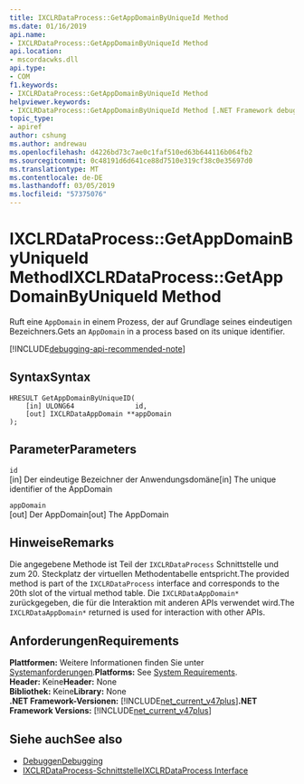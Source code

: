 ```yaml
---
title: IXCLRDataProcess::GetAppDomainByUniqueId Method
ms.date: 01/16/2019
api.name:
- IXCLRDataProcess::GetAppDomainByUniqueId Method
api.location:
- mscordacwks.dll
api.type:
- COM
f1.keywords:
- IXCLRDataProcess::GetAppDomainByUniqueId Method
helpviewer.keywords:
- IXCLRDataProcess::GetAppDomainByUniqueId Method [.NET Framework debugging]
topic_type:
- apiref
author: cshung
ms.author: andrewau
ms.openlocfilehash: d4226bd73c7ae0c1faf510ed63b644116b064fb2
ms.sourcegitcommit: 0c48191d6d641ce88d7510e319cf38c0e35697d0
ms.translationtype: MT
ms.contentlocale: de-DE
ms.lasthandoff: 03/05/2019
ms.locfileid: "57375076"
---
```

# <a name="ixclrdataprocessgetappdomainbyuniqueid-method"></a><span data-ttu-id="a32c5-102">IXCLRDataProcess::GetAppDomainByUniqueId Method</span><span class="sxs-lookup"><span data-stu-id="a32c5-102">IXCLRDataProcess::GetAppDomainByUniqueId Method</span></span>

<span data-ttu-id="a32c5-103">Ruft eine `AppDomain` in einem Prozess, der auf Grundlage seines eindeutigen Bezeichners.</span><span class="sxs-lookup"><span data-stu-id="a32c5-103">Gets an `AppDomain` in a process based on its unique identifier.</span></span>

[!INCLUDE[debugging-api-recommended-note](../../../../includes/debugging-api-recommended-note.md)]

## <a name="syntax"></a><span data-ttu-id="a32c5-104">Syntax</span><span class="sxs-lookup"><span data-stu-id="a32c5-104">Syntax</span></span>
```
HRESULT GetAppDomainByUniqueID(
    [in] ULONG64               id,
    [out] IXCLRDataAppDomain **appDomain
);
```

## <a name="parameters"></a><span data-ttu-id="a32c5-105">Parameter</span><span class="sxs-lookup"><span data-stu-id="a32c5-105">Parameters</span></span>

`id`\
<span data-ttu-id="a32c5-106">[in] Der eindeutige Bezeichner der Anwendungsdomäne</span><span class="sxs-lookup"><span data-stu-id="a32c5-106">[in] The unique identifier of the AppDomain</span></span>

`appDomain`\
<span data-ttu-id="a32c5-107">[out] Der AppDomain</span><span class="sxs-lookup"><span data-stu-id="a32c5-107">[out] The AppDomain</span></span>

## <a name="remarks"></a><span data-ttu-id="a32c5-108">Hinweise</span><span class="sxs-lookup"><span data-stu-id="a32c5-108">Remarks</span></span>

<span data-ttu-id="a32c5-109">Die angegebene Methode ist Teil der `IXCLRDataProcess` Schnittstelle und zum 20. Steckplatz der virtuellen Methodentabelle entspricht.</span><span class="sxs-lookup"><span data-stu-id="a32c5-109">The provided method is part of the `IXCLRDataProcess` interface and corresponds to the 20th slot of the virtual method table.</span></span> <span data-ttu-id="a32c5-110">Die `IXCLRDataAppDomain*` zurückgegeben, die für die Interaktion mit anderen APIs verwendet wird.</span><span class="sxs-lookup"><span data-stu-id="a32c5-110">The `IXCLRDataAppDomain*` returned is used for interaction with other APIs.</span></span>

## <a name="requirements"></a><span data-ttu-id="a32c5-111">Anforderungen</span><span class="sxs-lookup"><span data-stu-id="a32c5-111">Requirements</span></span>
<span data-ttu-id="a32c5-112">**Plattformen:** Weitere Informationen finden Sie unter [Systemanforderungen](../../../../docs/framework/get-started/system-requirements.md).</span><span class="sxs-lookup"><span data-stu-id="a32c5-112">**Platforms:** See [System Requirements](../../../../docs/framework/get-started/system-requirements.md).</span></span>  
<span data-ttu-id="a32c5-113">**Header:** Keine</span><span class="sxs-lookup"><span data-stu-id="a32c5-113">**Header:** None</span></span>  
<span data-ttu-id="a32c5-114">**Bibliothek:** Keine</span><span class="sxs-lookup"><span data-stu-id="a32c5-114">**Library:** None</span></span>  
<span data-ttu-id="a32c5-115">**.NET Framework-Versionen:** [!INCLUDE[net_current_v47plus](../../../../includes/net-current-v47plus.md)]</span><span class="sxs-lookup"><span data-stu-id="a32c5-115">**.NET Framework Versions:** [!INCLUDE[net_current_v47plus](../../../../includes/net-current-v47plus.md)]</span></span>  

## <a name="see-also"></a><span data-ttu-id="a32c5-116">Siehe auch</span><span class="sxs-lookup"><span data-stu-id="a32c5-116">See also</span></span>
- [<span data-ttu-id="a32c5-117">Debuggen</span><span class="sxs-lookup"><span data-stu-id="a32c5-117">Debugging</span></span>](index.md)
- [<span data-ttu-id="a32c5-118">IXCLRDataProcess-Schnittstelle</span><span class="sxs-lookup"><span data-stu-id="a32c5-118">IXCLRDataProcess Interface</span></span>](ixclrdataprocess-interface.md)
